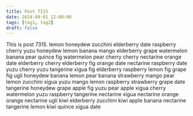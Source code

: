 ```yaml
---
title: Post 7315
date: 2024-09-01 12:00:00
tags: [tag1, tag2]
draft: false
---
```

This is post 7315.
lemon
honeydew
zucchini
elderberry
date
raspberry
cherry
yuzu
honeydew
lemon
banana
mango
elderberry
grape
watermelon
banana
pear
quince
fig
watermelon
pear
cherry
cherry
nectarine
orange
date
elderberry
cherry
elderberry
fig
orange
date
nectarine
raspberry
date
yuzu
cherry
yuzu
tangerine
xigua
fig
elderberry
raspberry
lemon
fig
grape
fig
ugli
honeydew
banana
lemon
pear
banana
strawberry
mango
pear
lemon
zucchini
xigua
yuzu
mango
lemon
raspberry
strawberry
grape
date
tangerine
honeydew
grape
apple
fig
yuzu
pear
apple
xigua
cherry
watermelon
yuzu
raspberry
tangerine
nectarine
xigua
nectarine
orange
orange
nectarine
ugli
kiwi
elderberry
zucchini
kiwi
apple
banana
nectarine
tangerine
lemon
kiwi
quince
xigua
date
